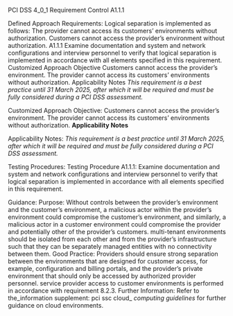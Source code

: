 PCI DSS 4_0_1 Requirement Control A1.1.1

Defined Approach Requirements:
Logical separation is implemented as follows: The provider cannot access its customers’ environments without authorization. Customers cannot access the provider’s environment without authorization. A1.1.1 Examine documentation and system and network configurations and interview personnel to verify that logical separation is implemented in accordance with all elements specified in this requirement. Customized Approach Objective Customers cannot access the provider’s environment. The provider cannot access its customers’ environments without authorization. Applicability Notes _This requirement is a best practice until 31_ _March 2025, after which it will be required and_ _must be fully considered during a PCI DSS_ _assessment._

Customized Approach Objective:
Customers cannot access the provider’s environment. The provider cannot access its customers’ environments without authorization. **Applicability Notes**

Applicability Notes:
_This requirement is a best practice until 31_ _March 2025, after which it will be required and_ _must be fully considered during a PCI DSS_ _assessment._

Testing Procedures:
Testing Procedure A1.1.1: Examine documentation and system and network configurations and interview personnel to verify that logical separation is implemented in accordance with all elements specified in this requirement.

Guidance:
Purpose: Without controls between the provider’s environment and the customer’s environment, a malicious actor within the provider’s environment could compromise the customer’s environment, and similarly, a malicious actor in a customer environment could compromise the provider and potentially other of the provider’s customers. multi-tenant environments should be isolated from each other and from the provider’s infrastructure such that they can be separately managed entities with no connectivity between them. Good Practice: Providers should ensure strong separation between the environments that are designed for customer access, for example, configuration and billing portals, and the provider’s private environment that should only be accessed by authorized provider personnel. service provider access to customer environments is performed in accordance with requirement 8.2.3. Further Information: Refer to the_information supplement: pci ssc cloud_ _computing guidelines_ for further guidance on cloud environments.